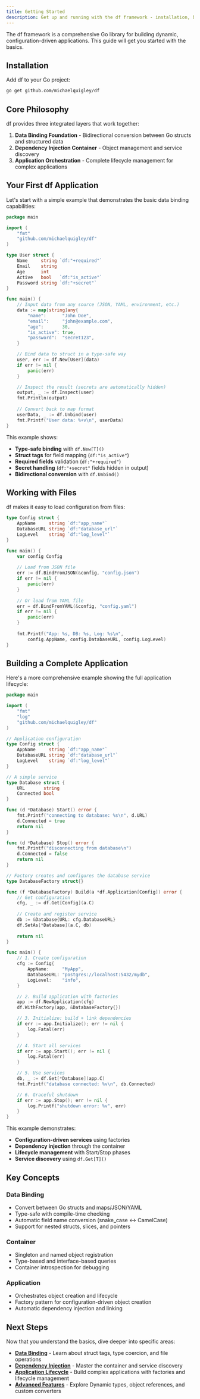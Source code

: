```yaml
---
title: Getting Started
description: Get up and running with the df framework - installation, basic concepts, and your first application.
---
```


The df framework is a comprehensive Go library for building dynamic, configuration-driven applications. This guide will get you started with the basics.

## Installation

Add df to your Go project:

```bash
go get github.com/michaelquigley/df
```

## Core Philosophy

df provides three integrated layers that work together:

1. **Data Binding Foundation** - Bidirectional conversion between Go structs and structured data
2. **Dependency Injection Container** - Object management and service discovery  
3. **Application Orchestration** - Complete lifecycle management for complex applications

## Your First df Application

Let's start with a simple example that demonstrates the basic data binding capabilities:

```go
package main

import (
    "fmt"
    "github.com/michaelquigley/df"
)

type User struct {
    Name     string `df:"+required"`
    Email    string
    Age      int    
    Active   bool   `df:"is_active"`
    Password string `df:"+secret"`
}

func main() {
    // Input data from any source (JSON, YAML, environment, etc.)
    data := map[string]any{
        "name":      "John Doe",
        "email":     "john@example.com", 
        "age":       30,
        "is_active": true,
        "password":  "secret123",
    }

    // Bind data to struct in a type-safe way
    user, err := df.New[User](data)
    if err != nil {
        panic(err)
    }

    // Inspect the result (secrets are automatically hidden)
    output, _ := df.Inspect(user)
    fmt.Println(output)
    
    // Convert back to map format  
    userData, _ := df.Unbind(user)
    fmt.Printf("User data: %+v\n", userData)
}
```

This example shows:
- **Type-safe binding** with `df.New[T]()`
- **Struct tags** for field mapping (`df:"is_active"`)
- **Required fields** validation (`df:"+required"`)
- **Secret handling** (`df:"+secret"` fields hidden in output)
- **Bidirectional conversion** with `df.Unbind()`

## Working with Files

df makes it easy to load configuration from files:

```go
type Config struct {
    AppName     string `df:"app_name"`
    DatabaseURL string `df:"database_url"`
    LogLevel    string `df:"log_level"`
}

func main() {
    var config Config
    
    // Load from JSON file
    err := df.BindFromJSON(&config, "config.json")
    if err != nil {
        panic(err)
    }
    
    // Or load from YAML file
    err = df.BindFromYAML(&config, "config.yaml")
    if err != nil {
        panic(err)
    }
    
    fmt.Printf("App: %s, DB: %s, Log: %s\n", 
        config.AppName, config.DatabaseURL, config.LogLevel)
}
```

## Building a Complete Application

Here's a more comprehensive example showing the full application lifecycle:

```go
package main

import (
    "fmt"
    "log"
    "github.com/michaelquigley/df"
)

// Application configuration
type Config struct {
    AppName     string `df:"app_name"`
    DatabaseURL string `df:"database_url"`
    LogLevel    string `df:"log_level"`
}

// A simple service
type Database struct {
    URL       string
    Connected bool
}

func (d *Database) Start() error {
    fmt.Printf("connecting to database: %s\n", d.URL)
    d.Connected = true
    return nil
}

func (d *Database) Stop() error {
    fmt.Printf("disconnecting from database\n")
    d.Connected = false
    return nil
}

// Factory creates and configures the database service
type DatabaseFactory struct{}

func (f *DatabaseFactory) Build(a *df.Application[Config]) error {
    // Get configuration
    cfg, _ := df.Get[Config](a.C)
    
    // Create and register service
    db := &Database{URL: cfg.DatabaseURL}
    df.SetAs[*Database](a.C, db)
    
    return nil
}

func main() {
    // 1. Create configuration
    cfg := Config{
        AppName:     "MyApp",
        DatabaseURL: "postgres://localhost:5432/mydb",
        LogLevel:    "info",
    }

    // 2. Build application with factories
    app := df.NewApplication(cfg)
    df.WithFactory(app, &DatabaseFactory{})

    // 3. Initialize: build + link dependencies
    if err := app.Initialize(); err != nil {
        log.Fatal(err)
    }

    // 4. Start all services
    if err := app.Start(); err != nil {
        log.Fatal(err)
    }

    // 5. Use services
    db, _ := df.Get[*Database](app.C)
    fmt.Printf("database connected: %v\n", db.Connected)

    // 6. Graceful shutdown
    if err := app.Stop(); err != nil {
        log.Printf("shutdown error: %v", err)
    }
}
```

This example demonstrates:
- **Configuration-driven services** using factories
- **Dependency injection** through the container
- **Lifecycle management** with Start/Stop phases
- **Service discovery** using `df.Get[T]()`

## Key Concepts

### Data Binding
- Convert between Go structs and maps/JSON/YAML
- Type-safe with compile-time checking
- Automatic field name conversion (snake_case ↔ CamelCase)
- Support for nested structs, slices, and pointers

### Container
- Singleton and named object registration
- Type-based and interface-based queries
- Container introspection for debugging

### Application
- Orchestrates object creation and lifecycle
- Factory pattern for configuration-driven object creation
- Automatic dependency injection and linking

## Next Steps

Now that you understand the basics, dive deeper into specific areas:

- **[Data Binding](/guides/data-binding/)** - Learn about struct tags, type coercion, and file operations
- **[Dependency Injection](/guides/dependency-injection/)** - Master the container and service discovery
- **[Application Lifecycle](/guides/application-lifecycle/)** - Build complex applications with factories and lifecycle management
- **[Advanced Features](/guides/advanced-features/)** - Explore Dynamic types, object references, and custom converters